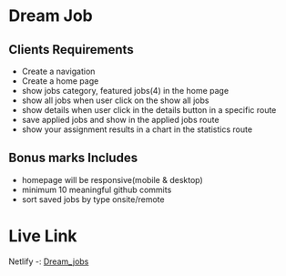 # Dream Job

## Clients Requirements
- Create a navigation
- Create a home page
- show jobs category, featured jobs(4) in the home page
- show all jobs when user click on the show all jobs
- show details when user click in the details button in a specific route
- save applied jobs and show in the applied jobs route
- show your assignment results in a chart in the statistics route


## Bonus marks Includes
- homepage will be responsive(mobile & desktop)
- minimum 10 meaningful github commits
- sort saved jobs by type onsite/remote

# Live Link 
Netlify -: [Dream_jobs](https://harmonious-starlight-90b412.netlify.app)
